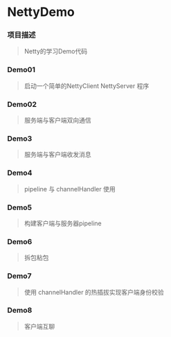 # NettyDemo

### 项目描述
>Netty的学习Demo代码

### Demo01
>启动一个简单的NettyClient NettyServer 程序

### Demo02
>服务端与客户端双向通信

### Demo3
>服务端与客户端收发消息

### Demo4
>pipeline 与 channelHandler 使用

### Demo5
>构建客户端与服务器pipeline

### Demo6
>拆包粘包

### Demo7
>使用 channelHandler 的热插拔实现客户端身份校验

### Demo8
>客户端互聊
